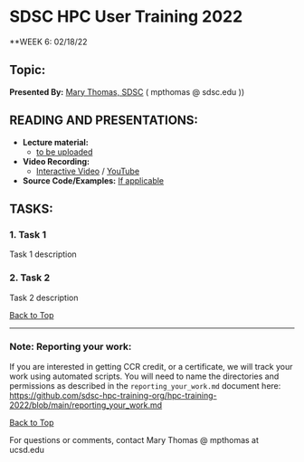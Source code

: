 # SDSC HPC User Training 2022

**WEEK 6: 02/18/22

## Topic: <a name="top"> 
**Presented By:** [Mary Thomas, SDSC](https://github.com/sdsc-hpc-training-org/hpc-training-2022#thomas) ( mpthomas @ sdsc.edu ))

## READING AND PRESENTATIONS:
* **Lecture material:** 
   * [to be uploaded]()
* **Video Recording:** 
   * [Interactive Video](https://education.sdsc.edu/training/interactive/hpc_user_training_2022/week6/) / [YouTube](https://youtu.be/4sHy1mtp-pU)
* **Source Code/Examples:** [If applicable]()

## TASKS:

### 1. Task 1
Task 1 description 


### 2. Task 2
Task 2 description 

[Back to Top](#top)

__________________

### Note: Reporting your work:
If you are interested in getting CCR credit, or a certificate, we will track your work using automated scripts.
You will need to name the directories and permissions as described in the ``reporting_your_work.md`` document here:
https://github.com/sdsc-hpc-training-org/hpc-training-2022/blob/main/reporting_your_work.md

[Back to Top](#top)


For questions or comments, contact Mary Thomas @ mpthomas  at  ucsd.edu
